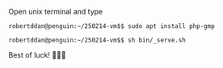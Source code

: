 Open unix terminal and type

```
robertddan@penguin:~/250214-vm$$ sudo apt install php-gmp
```
```
robertddan@penguin:~/250214-vm$$ sh bin/_serve.sh
```

Best of luck! 🦙🦙🦙
